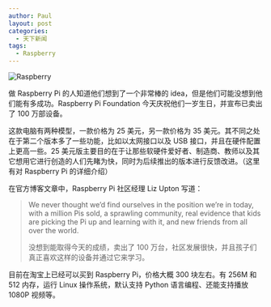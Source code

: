 ```yaml
---
author: Paul
layout: post
categories:
  - 天下新闻
tags:
  - Raspberry
---
```




![Raspberry](http://img.hz.mk/2013-0103/Raspberry-Pi.jpg)

做 Raspberry Pi 的人知道他们想到了一个非常棒的 idea，但是他们可能没想到他们能有多成功。Raspberry Pi Foundation 今天庆祝他们一岁生日，并宣布已卖出了 100 万部设备。

这款电脑有两种模型，一款价格为 25 美元，另一款价格为 35 美元。其不同之处在于第二个版本多了一些功能，比如以太网接口以及 USB 接口，并且在硬件配置上更高一些。25 美元版主要目的在于让那些软硬件爱好者、制造商、教师以及其它想用它进行创造的人们先睹为快，同时为后续推出的版本进行反馈改进。（这里有对 Raspberry Pi 的详细介绍）  

在官方博客文章中，Raspberry Pi 社区经理 Liz Upton 写道：

> We never thought we&rsquo;d find ourselves in the position we&rsquo;re in today, with a million Pis sold, a sprawling community, real evidence that kids are picking the Pi up and learning with it, and new friends from all over the world.  
> 
> 没想到能取得今天的成绩，卖出了 100 万台，社区发展很快，并且孩子们真正喜欢这样的设备并通过它来学习。

目前在淘宝上已经可以买到 Raspberry Pi，价格大概 300 块左右。有 256M 和 512 内存，运行 Linux 操作系统，默认支持 Python 语言编程、还能支持播放 1080P 视频等。
